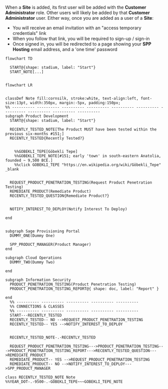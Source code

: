 When a **Site** is added, its first user will be added with the **Customer Administrator** role.
Other users will likely be added by that **Customer Administrator** user.
Either way, once you are added as a user of a **Site**:
* You will receive an email invitation with an "access temporary credentials" link
* When you follow that link, you will be required to sign-up / sign-in
* Once signed in, you will be redirected to a page showing your **SPP Hosting** email address, and a 'one time' password

```mermaid
flowchart TD

  START@{shape: stadium, label: "Start"}
  START_NOTE[...]


```


```mermaid
flowchart LR


classDef Note fill:cornsilk, stroke:white, text-align:left, font-size:13pt, width:350px, margin:-5px, padding:150px;
%% ---------- ---------- ---------- ---------- ---------- ---------- ---------- ---------- ---------- ----------
subgraph Product Development
  START@{shape: stadium, label: "Start"}

  RECENTLY_TESTED_NOTE[The Product MUST have been tested within the previous six-months #151;]
  RECENTLY_TESTED{Recently Tested?}


    %%GOBEKLI_TEPE[Göbekli Tepe]
    %%GOBEKLI_TEPE_NOTE[#151; early 'town' in south-eastern Anatolia, founded ~ 9,500 BCE.]
    %%click GOBEKLI_TEPE "https://en.wikipedia.org/wiki/Göbekli_Tepe" _blank


  REQUEST_PRODUCT_PENETRATION_TESTING(Request Product Penetration Testing)
  REMEDIATE_PRODUCT(Remediate Product)
  RECENTLY_TESTED_QUESTION{Remediate Product?}


  NOTIFY_INTEREST_TO_DEPLOY(Notify Interest To Deploy)

end


subgraph Sage Provisioning Portal
  DUMMY_ONE(Dummy One)

  SPP_PRODUCT_MANAGER(Product Manager)
end

subgraph Cloud Operations
  DUMMY_TWO(Dummy Two)

end

subgraph Information Security
  PRODUCT_PENETRATION_TESTING(Product Penetration Testing)
  PRODUCT_PENETRATION_TESTING_REPORT@{ shape: doc, label: "Report" }

end
  %% ---------- ---------- ---------- ---------- ----------
  %% CONNECTIONS & CLASSES
  %% ---------- ---------- ---------- ---------- ----------
  START---RECENTLY_TESTED
  RECENTLY_TESTED-- NO -->REQUEST_PRODUCT_PENETRATION_TESTING
  RECENTLY_TESTED-- YES -->NOTIFY_INTEREST_TO_DEPLOY


  RECENTLY_TESTED_NOTE-.-RECENTLY_TESTED

  REQUEST_PRODUCT_PENETRATION_TESTING--->PRODUCT_PENETRATION_TESTING--->PRODUCT_PENETRATION_TESTING_REPORT--->RECENTLY_TESTED_QUESTION--->REMEDIATE_PRODUCT
  REMEDIATE_PRODUCT-- YES -->REQUEST_PRODUCT_PENETRATION_TESTING
  REMEDIATE_PRODUCT-- NO -->NOTIFY_INTEREST_TO_DEPLOY--->SPP_PRODUCT_MANAGER

class RECENTLY_TESTED_NOTE Note
%%YEAR_DOT-.-9500-.-GOBEKLI_TEPE~~~GOBEKLI_TEPE_NOTE


```

